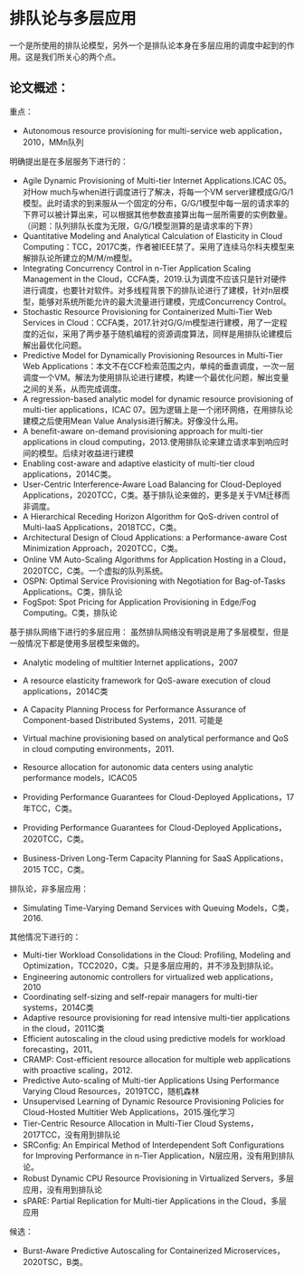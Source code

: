 # 排队论与多层应用

一个是所使用的排队论模型，另外一个是排队论本身在多层应用的调度中起到的作用。这是我们所关心的两个点。

## 论文概述：

重点：
* Autonomous resource provisioning for multi-service web application，2010，MMn队列

明确提出是在多层服务下进行的：

* Agile Dynamic Provisioning of Multi-tier Internet Applications.ICAC 05。对How much与when进行调度进行了解决，将每一个VM server建模成G/G/1模型。此时请求的到来服从一个固定的分布，G/G/1模型中每一层的请求率的下界可以被计算出来，可以根据其他参数直接算出每一层所需要的实例数量。（问题：队列排队长度为无限，G/G/1模型测算的是请求率的下界）
* Quantitative Modeling and Analytical Calculation of Elasticity in Cloud Computing：TCC，2017C类，作者被IEEE禁了。采用了连续马尔科夫模型来解排队论所建立的M/M/m模型。
* Integrating Concurrency Control in n-Tier Application Scaling Management in the Cloud，CCFA类，2019.认为调度不应该只是针对硬件进行调度，也要针对软件。对多线程背景下的排队论进行了建模，针对n层模型，能够对系统所能允许的最大流量进行建模，完成Concurrency Control。
* Stochastic Resource Provisioning for Containerized Multi-Tier Web Services in Cloud：CCFA类，2017.针对G/G/m模型进行建模，用了一定程度的近似，采用了两步基于随机编程的资源调度算法，同样是用排队论建模后解出最优化问题。
* Predictive Model for Dynamically Provisioning Resources in Multi-Tier Web Applications：本文不在CCF检索范围之内，单纯的垂直调度，一次一层调度一个VM。解法为使用排队论进行建模，构建一个最优化问题，解出变量之间的关系，从而完成调度。
* A regression-based analytic model for dynamic resource provisioning of multi-tier applications，ICAC 07。因为逻辑上是一个闭环网络，在用排队论建模之后使用Mean Value Analysis进行解决。好像没什么用。
* A benefit-aware on-demand provisioning approach for multi-tier applications in cloud computing，2013.使用排队论来建立请求率到响应时间的模型。后续对收益进行建模
* Enabling cost-aware and adaptive elasticity of multi-tier cloud applications，2014C类。
* User-Centric Interference-Aware Load Balancing
for Cloud-Deployed Applications，2020TCC，C类。基于排队论来做的，更多是关于VM迁移而非调度。
* A Hierarchical Receding Horizon Algorithm for QoS-driven control of Multi-IaaS Applications，2018TCC，C类。
* Architectural Design of Cloud Applications: a Performance-aware Cost Minimization Approach，2020TCC，C类。
* Online VM Auto-Scaling Algorithms for Application Hosting in a Cloud，2020TCC，C类。一个虚拟的队列系统。
* OSPN: Optimal Service Provisioning with Negotiation for Bag-of-Tasks Applications。C类，排队论
* FogSpot: Spot Pricing for Application Provisioning in Edge/Fog Computing。C类，排队论

基于排队网络下进行的多层应用：
虽然排队网络没有明说是用了多层模型，但是一般情况下都是使用多层模型来做的。

* Analytic modeling of multitier Internet applications，2007
* A resource elasticity framework for QoS-aware execution of cloud applications，2014C类
* A Capacity Planning Process for Performance Assurance of Component-based Distributed Systems，2011. 可能是

* Virtual machine provisioning based on analytical performance and QoS in cloud computing environments，2011.
* Resource allocation for autonomic data centers using analytic performance models，ICAC05
* Providing Performance Guarantees for Cloud-Deployed Applications，17年TCC，C类。
* Providing Performance Guarantees for Cloud-Deployed Applications，2020TCC，C类。
* Business-Driven Long-Term Capacity Planning for SaaS Applications，2015 TCC，C类。


排队论，非多层应用：
* Simulating Time-Varying Demand Services with Queuing Models，C类，2016.

其他情况下进行的：

* Multi-tier Workload Consolidations in the Cloud: Profiling, Modeling and Optimization，TCC2020，C类。只是多层应用的，并不涉及到排队论。
* Engineering autonomic controllers for virtualized web applications，2010
* Coordinating self-sizing and self-repair managers for multi-tier systems，2014C类
* Adaptive resource provisioning for read intensive multi-tier applications in the cloud，2011C类
* Efficient autoscaling in the cloud using predictive models for workload forecasting，2011。
* CRAMP: Cost-efficient resource allocation for multiple web applications with proactive scaling，2012.
* Predictive Auto-scaling of Multi-tier Applications Using Performance Varying Cloud Resources，2019TCC，随机森林
* Unsupervised Learning of Dynamic Resource Provisioning Policies for Cloud-Hosted Multitier Web Applications，2015.强化学习
* Tier-Centric Resource Allocation in Multi-Tier Cloud Systems，2017TCC，没有用到排队论
* SRConfig: An Empirical Method of Interdependent Soft Configurations for Improving Performance in n-Tier Application，N层应用，没有用到排队论。
* Robust Dynamic CPU Resource Provisioning in Virtualized Servers，多层应用，没有用到排队论
* sPARE: Partial Replication for Multi-tier Applications in the Cloud，多层应用
 
候选：
* Burst-Aware Predictive Autoscaling for Containerized Microservices，2020TSC，B类。


